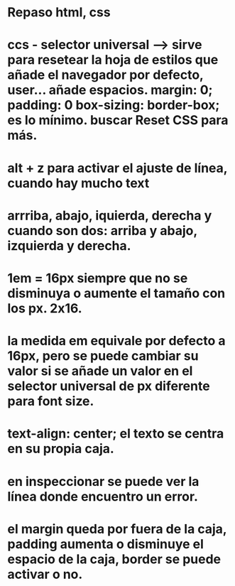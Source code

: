 # Repaso html, css
# ccs - selector universal --> sirve para resetear la hoja de estilos que añade el navegador por defecto, user... añade espacios. margin: 0; padding: 0 box-sizing: border-box; es lo mínimo. buscar Reset CSS para más.
# alt + z para activar el ajuste de línea, cuando hay mucho text
# arrriba, abajo, iquierda, derecha y cuando son dos: arriba y abajo, izquierda y derecha. 
# 1em = 16px siempre que no se disminuya o aumente el tamaño con los px. 2x16.
# la medida em equivale por defecto a 16px, pero se puede cambiar su valor si se añade un valor en el selector universal de px diferente para font size.
# text-align: center; el texto se centra en su propia caja.
# en inspeccionar se puede ver la línea donde encuentro un error.
# el margin queda por fuera de la caja, padding aumenta o disminuye el espacio de la caja, border se puede activar o no.